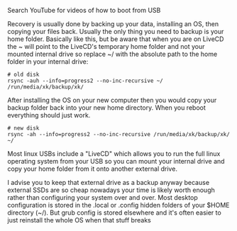 Search YouTube for videos of how to boot from USB

  


Recovery is usually done by backing up your data, installing an OS, then copying your files back. Usually the only thing you need to backup is your home folder. Basically like this, but be aware that when you are on LiveCD the ~ will point to the LiveCD's temporary home folder and not your mounted internal drive so replace ~/ with the absolute path to the home folder in your internal drive:

    # old disk
    rsync -auh --info=progress2 --no-inc-recursive ~/ /run/media/xk/backup/xk/

After installing the OS on your new computer then you would copy your backup folder back into your new home directory. When you reboot everything should just work.

    # new disk
    rsync -ah --info=progress2 --no-inc-recursive /run/media/xk/backup/xk/ ~/

Most linux USBs include a "LiveCD" which allows you to run the full linux operating system from your USB so you can mount your internal drive and copy your home folder from it onto another external drive. 

I advise you to keep that external drive as a backup anyway because external SSDs are so cheap nowadays your time is likely worth enough rather than configuring your system over and over. Most desktop configuration is stored in the .local or .config hidden folders of your $HOME directory (~/). But grub config is stored elsewhere and it's often easier to just reinstall the whole OS when that stuff breaks
